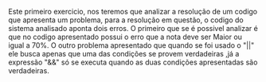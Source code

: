 Este primeiro exercicio, nos teremos que analizar a resolução de um codigo que apresenta um problema, para a resolução em questão, o codigo do sistema analisado aponta dois erros.
O primeiro que se é possivel analizar é que no codigo apresentado possui o erro que a nota deve ser Maior ou igual a 70%.
O outro problema apresentado que quando se foi usado o "||" ele busca apenas que uma das condições se provem verdadeiras ,já a expressão "&&" só se executa quando as duas condições apresentadas são verdadeiras.
